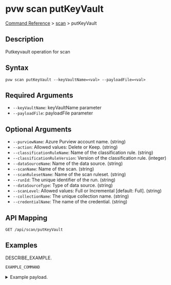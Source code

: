 # pvw scan putKeyVault
[Command Reference](../../../README.md#command-reference) > [scan](./main.md) > putKeyVault

## Description
Putkeyvault operation for scan

## Syntax
```
pvw scan putKeyVault --keyVaultName=<val> --payloadFile=<val>
```

## Required Arguments
- `--keyVaultName`: keyVaultName parameter
- `--payloadFile`: payloadFile parameter

## Optional Arguments
- `--purviewName`: Azure Purview account name. (string)
- `--action`: Allowed values: Delete or Keep. (string)
- `--classificationRuleName`: Name of the classification rule. (string)
- `--classificationRuleVersion`: Version of the classification rule. (integer)
- `--dataSourceName`: Name of the data source. (string)
- `--scanName`: Name of the scan. (string)
- `--scanRulesetName`: Name of the scan ruleset. (string)
- `--runId`: The unique identifier of the run. (string)
- `--dataSourceType`: Type of data source. (string)
- `--scanLevel`: Allowed values: Full or Incremental [default: Full]. (string)
- `--collectionName`: The unique collection name. (string)
- `--credentialName`: The name of the credential. (string)

## API Mapping
 >  > []()
```
GET /api/scan/putKeyVault
```

## Examples
DESCRIBE_EXAMPLE.
```powershell
EXAMPLE_COMMAND
```
<details><summary>Example payload.</summary>
<p>

```json
PASTE_JSON_HERE
```
</p>
</details>